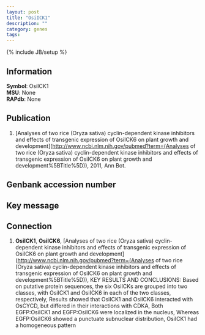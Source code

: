 ```yaml
---
layout: post
title: "OsiICK1"
description: ""
category: genes
tags: 
---
```

{% include JB/setup %}

## Information
__Symbol__: OsiICK1  
__MSU__: None  
__RAPdb__: None  

## Publication
1. [Analyses of two rice (Oryza sativa) cyclin-dependent kinase inhibitors and effects of transgenic expression of OsiICK6 on plant growth and development](http://www.ncbi.nlm.nih.gov/pubmed?term=(Analyses of two rice (Oryza sativa) cyclin-dependent kinase inhibitors and effects of transgenic expression of OsiICK6 on plant growth and development%5BTitle%5D)), 2011, Ann Bot.

## Genbank accession number

## Key message

## Connection
1. __OsiICK1__, __OsiICK6__, [Analyses of two rice (Oryza sativa) cyclin-dependent kinase inhibitors and effects of transgenic expression of OsiICK6 on plant growth and development](http://www.ncbi.nlm.nih.gov/pubmed?term=(Analyses of two rice (Oryza sativa) cyclin-dependent kinase inhibitors and effects of transgenic expression of OsiICK6 on plant growth and development%5BTitle%5D)),  KEY RESULTS AND CONCLUSIONS: Based on putative protein sequences, the six OsiICKs are grouped into two classes, with OsiICK1 and OsiICK6 in each of the two classes, respectively, Results showed that OsiICK1 and OsiICK6 interacted with OsCYCD, but differed in their interactions with CDKA, Both EGFP:OsiICK1 and EGFP:OsiICK6 were localized in the nucleus, Whereas EGFP:OsiICK6 showed a punctuate subnuclear distribution, OsiICK1 had a homogeneous pattern


